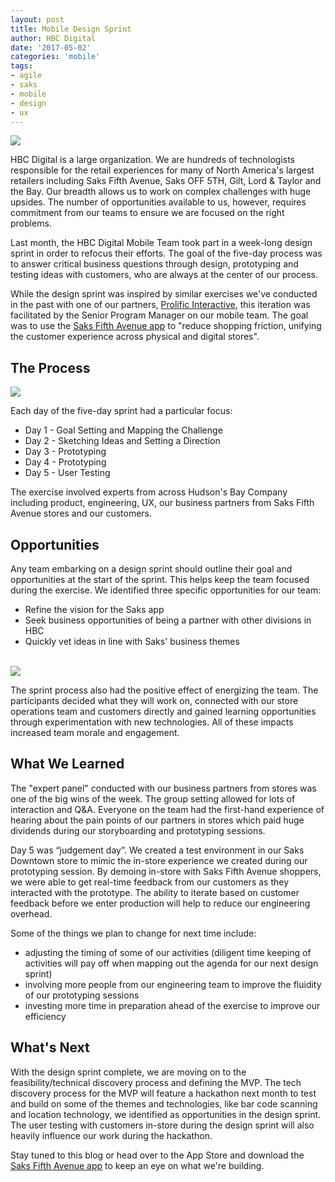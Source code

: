 ```yaml
---
layout: post
title: Mobile Design Sprint
author: HBC Digital
date: '2017-05-02'
categories: 'mobile'
tags:
- agile
- saks
- mobile
- design
- ux
---
```


<img class="center" src="http://i.imgur.com/isnWMvv.jpg"/>

HBC Digital is a large organization. We are hundreds of technologists responsible for the retail experiences for many of North America's largest retailers including Saks Fifth Avenue, Saks OFF 5TH, Gilt, Lord & Taylor and the Bay. Our breadth allows us to work on complex challenges with huge upsides. The number of opportunities available to us, however, requires commitment from our teams to ensure we are focused on the right problems. 

Last month, the HBC Digital Mobile Team took part in a week-long design sprint in order to refocus their efforts. The goal of the five-day process was to answer critical business questions through design, prototyping and testing ideas with customers, who are always at the center of our process.

While the design sprint was inspired by similar exercises we've conducted in the past with one of our partners, [Prolific Interactive](http://prolificinteractive.com/), this iteration was facilitated by the Senior Program Manager on our mobile team. The goal was to use the [Saks Fifth Avenue app](https://itunes.apple.com/us/app/saks-fifth-avenue-shop-designer-apparel-more/id491507258) to "reduce shopping friction, unifying the customer experience across physical and digital stores". 

## The Process

<img class="center" src="http://i.imgur.com/oWNZ5A9.jpg"/>

Each day of the five-day sprint had a particular focus: 
* Day 1 - Goal Setting and Mapping the Challenge
* Day 2 - Sketching Ideas and Setting a Direction 
* Day 3 - Prototyping
* Day 4 - Prototyping
* Day 5 - User Testing

The exercise involved experts from across Hudson's Bay Company including product, engineering, UX, our business partners from Saks Fifth Avenue stores and our customers.

## Opportunities

Any team embarking on a design sprint should outline their goal and opportunities at the start of the sprint. This helps keep the team focused during the exercise. We identified three specific opportunities for our team:
* Refine the vision for the Saks app
* Seek business opportunities of being a partner with other divisions in HBC
* Quickly vet ideas in line with Saks' business themes

<br>

<img class="center" src="http://i.imgur.com/JsrEH7X.png"/>

<br>

The sprint process also had the positive effect of energizing the team. The participants decided what they will work on, connected with our store operations team and customers directly and gained learning opportunities through experimentation with new technologies. All of these impacts increased team morale and engagement. 

## What We Learned

The "expert panel" conducted with our business partners from stores was one of the big wins of the week. The group setting allowed for lots of interaction and Q&A. Everyone on the team had the first-hand experience of hearing about the pain points of our partners in stores which paid huge dividends during our storyboarding and prototyping sessions. 

Day 5 was “judgement day”. We created a test environment in our Saks Downtown store to mimic the in-store experience we created during our prototyping session. By demoing in-store with Saks Fifth Avenue shoppers, we were able to get real-time feedback from our customers as they interacted with the prototype. The ability to iterate based on customer feedback before we enter production will help to reduce our engineering overhead.

Some of the things we plan to change for next time include:
* adjusting the timing of some of our activities (diligent time keeping of activities will pay off when mapping out the agenda for our next design sprint)
* involving more people from our engineering team to improve the fluidity of our prototyping sessions
* investing more time in preparation ahead of the exercise to improve our efficiency

## What's Next

With the design sprint complete, we are moving on to the feasibility/technical discovery process and defining the MVP. The tech discovery process for the MVP will feature a hackathon next month to test and build on some of the themes and technologies, like bar code scanning and location technology, we identified as opportunities in the design sprint. The user testing with customers in-store during the design sprint will also heavily influence our work during the hackathon.  

Stay tuned to this blog or head over to the App Store and download the [Saks Fifth Avenue app](https://itunes.apple.com/us/app/saks-fifth-avenue-shop-designer-apparel-more/id491507258?mt=8) to keep an eye on what we're building. 